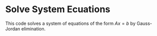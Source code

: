# Solve System Ecuations
This code solves a system of equations of the form $Ax = b$ by Gauss-Jordan elimination.

